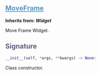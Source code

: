 

## <h2 style="color: #5697bf;"><u>MoveFrame</u></h2>


**Inherits from: _Widget_**

Move Frame Widget.


### <h2 style="color: #5e5d84;">Signature</h2>

```python
__init__(self, *args, **kwargs) -> None:
```

Class constructor.
